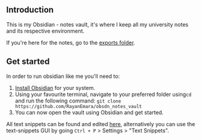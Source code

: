 ## Introduction
This is my Obsidian - notes vault, it's where I keep all my university notes and its respective environment. 

If you're here for the notes, go to the [exports folder](https://github.com/RayanEmara/obsdn_notes_vault/tree/master/exports).

## Get started
In order to run obsidian like me you'll need to:
1. [Install Obsidian](https://obsidian.md/download) for your system.
2. Using your favourite terminal, navigate to your preferred folder using`cd` and run the following command:
 `git clone https://github.com/RayanEmara/obsdn_notes_vault`
3. You can now open the vault using Obsidian and get started.

All text snippets can be found and edited [here](https://github.com/RayanEmara/obsdn_notes_vault/blob/master/.obsidian/plugins/text-snippets-obsidian/data.json), alternatively you can use the text-snippets GUI by going `Ctrl + P` > Settings > "Text Snippets".
